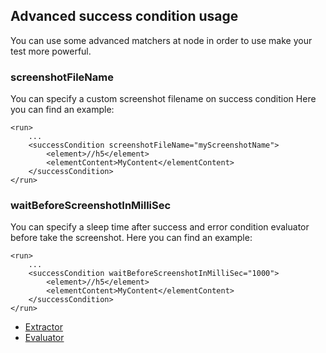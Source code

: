 ## Advanced success condition usage
You can use some advanced matchers at <successCondition> node in order to use make your test more powerful.

### screenshotFileName
You can specify a custom screenshot filename on success condition
Here you can find an example:

	<run>
		...
		<successCondition screenshotFileName="myScreenshotName">
			<element>//h5</element>
			<elementContent>MyContent</elementContent>
		</successCondition>
	</run>

### waitBeforeScreenshotInMilliSec
You can specify a sleep time after success and error condition evaluator before take the screenshot.
Here you can find an example:

	<run>
		...
		<successCondition waitBeforeScreenshotInMilliSec="1000">
			<element>//h5</element>
			<elementContent>MyContent</elementContent>
		</successCondition>
	</run>

* [Extractor](extractor.md)
* [Evaluator](evaluator.md)